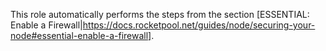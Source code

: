 This role automatically performs the steps from the section [ESSENTIAL: Enable a Firewall|https://docs.rocketpool.net/guides/node/securing-your-node#essential-enable-a-firewall].
